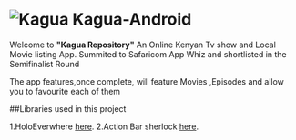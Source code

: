 ![Kagua](http://i42.tinypic.com/313t72f.png) Kagua-Android
======================================================================================================
Welcome to **"Kagua Repository"**
An Online Kenyan Tv show and Local Movie listing App. Summited to Safaricom App Whiz and shortlisted in the Semifinalist Round


The app features,once complete, will feature Movies ,Episodes and allow you to favourite each of them

##Libraries used in this project

1.HoloEverwhere [here][1].
2.Action Bar sherlock [here][2].

[1]: http://www.holoeverywhere.com/
[2]: http://actionbarsherlock.com/

